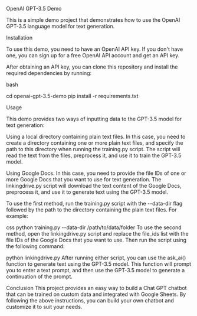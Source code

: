 OpenAI GPT-3.5 Demo


This is a simple demo project that demonstrates how to use the OpenAI GPT-3.5 language model for text generation.

Installation

To use this demo, you need to have an OpenAI API key. If you don't have one, you can sign up for a free OpenAI API account and get an API key.

After obtaining an API key, you can clone this repository and install the required dependencies by running:

bash

cd openai-gpt-3.5-demo
pip install -r requirements.txt

Usage

This demo provides two ways of inputting data to the GPT-3.5 model for text generation:

Using a local directory containing plain text files. In this case, you need to create a directory containing one or more plain text files, and specify the path to this directory when running the training.py script. The script will read the text from the files, preprocess it, and use it to train the GPT-3.5 model.

Using Google Docs. In this case, you need to provide the file IDs of one or more Google Docs that you want to use for text generation. The linkingdrive.py script will download the text content of the Google Docs, preprocess it, and use it to generate text using the GPT-3.5 model.

To use the first method, run the training.py script with the --data-dir flag followed by the path to the directory containing the plain text files. For example:

css
python training.py --data-dir /path/to/data/folder
To use the second method, open the linkingdrive.py script and replace the file_ids list with the file IDs of the Google Docs that you want to use. Then run the script using the following command:

python linkingdrive.py
After running either script, you can use the ask_ai() function to generate text using the GPT-3.5 model. This function will prompt you to enter a text prompt, and then use the GPT-3.5 model to generate a continuation of the prompt.

Conclusion
This project provides an easy way to build a Chat GPT chatbot that can be trained on custom data and integrated with Google Sheets. By following the above instructions, you can build your own chatbot and customize it to suit your needs.
